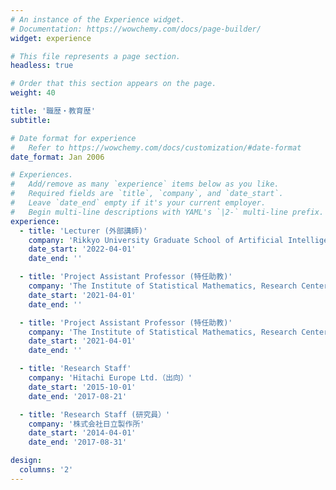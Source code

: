 ```yaml
---
# An instance of the Experience widget.
# Documentation: https://wowchemy.com/docs/page-builder/
widget: experience

# This file represents a page section.
headless: true

# Order that this section appears on the page.
weight: 40

title: '職歴・教育歴'
subtitle: 

# Date format for experience
#   Refer to https://wowchemy.com/docs/customization/#date-format
date_format: Jan 2006

# Experiences.
#   Add/remove as many `experience` items below as you like.
#   Required fields are `title`, `company`, and `date_start`.
#   Leave `date_end` empty if it's your current employer.
#   Begin multi-line descriptions with YAML's `|2-` multi-line prefix.
experience:
  - title: 'Lecturer (外部講師)'
    company: 'Rikkyo University Graduate School of Artificial Intelligence and Science（立教大学大学院　人工知能科学研究科）'
    date_start: '2022-04-01'
    date_end: ''

  - title: 'Project Assistant Professor (特任助教)'
    company: 'The Institute of Statistical Mathematics, Research Center for Statistical Machine Learning（情報・システム研究機構　統計数理研究所　統計的機械学習研究センター）'
    date_start: '2021-04-01'
    date_end: ''

  - title: 'Project Assistant Professor (特任助教)'
    company: 'The Institute of Statistical Mathematics, Research Center for Statistical Machine Learning（情報・システム研究機構　統計数理研究所　統計的機械学習研究センター）'
    date_start: '2021-04-01'
    date_end: ''

  - title: 'Research Staff'
    company: 'Hitachi Europe Ltd.（出向）'
    date_start: '2015-10-01'
    date_end: '2017-08-21'

  - title: 'Research Staff (研究員）'
    company: '株式会社日立製作所'
    date_start: '2014-04-01'
    date_end: '2017-08-31'

design:
  columns: '2'
---
```

